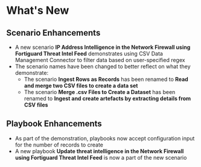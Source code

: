 # What's New

## Scenario Enhancements

- A new scenario **IP Address Intelligence in the Network Firewall using Fortiguard Threat Intel Feed** demonstrates using CSV Data Management Connector to filter data based on user-specified regex
- The scenario names have been changed to better reflect on what they demonstrate:
    - The scenario **Ingest Rows as Records** has been renamed to **Read and merge two CSV files to create a data set**
    - The scenario **Merge .csv Files to Create a Dataset** has been renamed to **Ingest and create artefacts by extracting details from CSV files**

## Playbook Enhancements

- As part of the demonstration, playbooks now accept configuration input for the number of records to create
- A new playbook **Update threat intelligence in the Network Firewall using Fortiguard Threat Intel Feed** is now a part of the new scenario